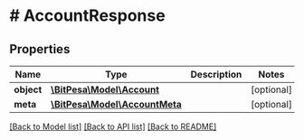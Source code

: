 # # AccountResponse

## Properties

Name | Type | Description | Notes
------------ | ------------- | ------------- | -------------
**object** | [**\BitPesa\Model\Account**](Account.md) |  | [optional] 
**meta** | [**\BitPesa\Model\AccountMeta**](AccountMeta.md) |  | [optional] 

[[Back to Model list]](../../README.md#documentation-for-models) [[Back to API list]](../../README.md#documentation-for-api-endpoints) [[Back to README]](../../README.md)



